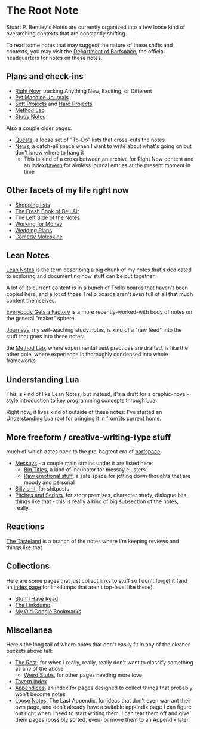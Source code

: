 # The Root Note

Stuart P. Bentley's Notes are currently organized into a few loose kind of overarching contexts that are constantly shifting.

To read some notes that may suggest the nature of these shifts and contexts, you may visit the [Department of Barfspace](eb1e81f8-5939-4f85-9930-418044018a75.md), the official headquarters for notes on these notes.

## Plans and check-ins

- [Right Now](41218b84-cd08-48a5-b91a-865e8b90c46a.md), tracking Anything New, Exciting, or Different
- [Pet Machine Journals](1c1b77bb-9e37-4d0a-9dd2-5bafbeee15f5.md)
- [Soft Projects](8509d6ba-3cdd-418a-82ea-94cc044b6aef.md) and [Hard Projects](b2694758-f919-4d46-a29b-7bbf189eab38.md)
- [Method Lab](9a2890e2-a0fa-4484-9c1e-3c7c7ec4f28a.md)
- [Study Notes](9403033b-a238-47d1-865b-4e1baa0f2577.md)

Also a couple older pages:

- [Quests](6f25cf97-8ee8-460e-9db8-3c241cadbff0.md), a loose set of "To-Do" lists that cross-cuts the notes
- [News](afcfaa78-ef7e-429e-a2ea-0b5c7abaf7b7.md), a catch-all space when I want to write about what's going on but don't know where to hang it
  - This is kind of a cross between an archive for Right Now content and an index/[tavern](d4d2fdbe-4cea-4de0-aa53-90646d3d5346.md) for aimless journal entries at the present moment in time

## Other facets of my life right now

- [Shopping lists](d14eeacb-1729-485a-9e76-9cceb484862f.md)
- [The Fresh Book of Bell Air](45fc3859-ce9b-4317-afd9-7d3f52dc5dd2.md)
- [The Left Side of the Notes](d601d7ba-522b-4d6d-9e3b-101885e7aa00.md)
- [Working for Money](8f63bba6-1b90-484d-a51c-1bc74fccd3d8.md)
- [Wedding Plans](5a2f660d-e3c1-4b7a-848d-5147b44744e7.md)
- [Comedy Moleskine](95cc0bfb-0ae8-4bba-8bf0-1c76f0c8fe0e.md)

## Lean Notes

[Lean Notes](f00c3d23-8848-4bb4-8d7a-d009f7344374.md) is the term describing a big chunk of my notes that's dedicated to exploring and documenting how stuff can be put together.

A lot of its current content is in a bunch of Trello boards that haven't been copied here, and a lot of those Trello boards aren't even full of all that much content themselves.

[Everybody Gets a Factory](8cbd867d-1a63-4d1f-9c83-cab019fe87bd.md) is a more recently-worked-with body of notes on the general "maker" sphere.

[Journeys](9403033b-a238-47d1-865b-4e1baa0f2577.md), my self-teaching study notes, is kind of a "raw feed" into the stuff that goes into these notes:

the [Method Lab](9a2890e2-a0fa-4484-9c1e-3c7c7ec4f28a.md), where experimental best practices are drafted, is like the other pole, where experience is thoroughly condensed into whole frameworks.

## Understanding Lua

This is kind of like Lean Notes, but instead, it's a draft for a graphic-novel-style introduction to key programming concepts through Lua.

Right now, it lives kind of outside of these notes: I've started an [Understanding Lua root][] for bringing it in from its current home.

[Understanding Lua root]: ea6e4e03-acb8-46ea-9024-4333e363ee60.md

## More freeform / creative-writing-type stuff

much of which dates back to the pre-bagtent era of [barfspace](7f9a66a0-38fc-49e0-8489-270cdd3036ee.md)

- [Messays](8f2359ae-186f-4878-b5e5-33f3c177e6fc.md) - a couple main strains under it are listed here:
  - [Big Titles](e0fc507e-e5ec-4771-93ee-9b4d5bda3606.md), a kind of incubator for messay clusters
  - [Raw emotional stuff](a281eee4-5e61-4026-846a-40fed7d38db9.md), a safe space for jotting down thoughts that are moody and personal
- [Silly shit](e1cae26c-3271-48ac-aa0c-a085fa4aa211.md), for shitposts
- [Pitches and Scripts](b297a6f8-5646-4ce1-9be1-d7ed6056a513.md), for story premises, character study, dialogue bits, things like that - this is really a kind of big subsection of the notes, really.

## Reactions

[The Tasteland][Tastes] is a branch of the notes where I'm keeping reviews and things like that

[Tastes]: 6661cd90-c9a6-4f7a-97cc-3eb47f9dee2e.md

## Collections

Here are some pages that just collect links to stuff so I don't forget it (and an [index page][metalinks] for linkdumps that aren't top-level like these).

- [Stuff I Have Read](2593b86b-8504-4c6e-af09-501c6a54ef67.md)
- [The Linkdump](1337e279-9790-4c24-aeeb-56337c994726.md)
- [My Old Google Bookmarks](878e8967-fa5d-423d-8ac0-b369138ae10f.md)

[metalinks]: 0f18ba9f-dc5f-4b1a-a5da-50d09ce3e9d3.md

## Miscellanea

Here's the long tail of where notes that don't easily fit in any of the cleaner buckets above fall:

- [The Rest][]: for when I really, really, really don't want to classify something as any of the above
  - [Weird Stubs](231786d3-4a9b-4451-9df1-e2049b90b0fe.md), for other pages needing more love
- [Tavern index](d4d2fdbe-4cea-4de0-aa53-90646d3d5346.md)
- [Appendices][], an index for pages designed to collect things that probably won't become notes
- [Loose Notes][]: The Last Appendix, for ideas that don't even warrant their own page, and don't already have a suitable appendix page I can figure out right when I need to start writing them. I can tear them off and give them pages (possibly sorted, even) or move them to an Appendix later.

[Appendices]: f161276f-fd3c-49bb-93b1-3e99aab9e266.md
[The Rest]: fd071a93-8373-4adc-84c6-ae781c7d0442.md
[Loose Notes]: ff47c3c8-6686-4225-ba27-23f61c604e0d.md
